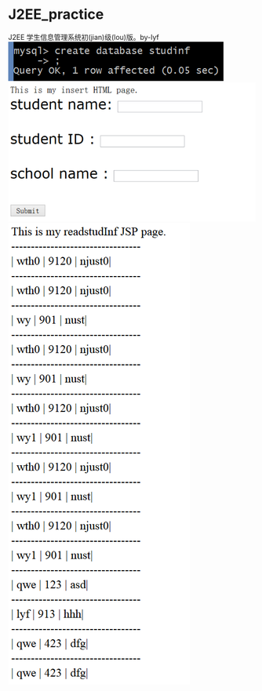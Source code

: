 ﻿# J2EE_practice
J2EE 学生信息管理系统初(jian)级(lou)版。by-lyf
![](builddatabase.png)
![](insert.png)
![](studInf.png)
